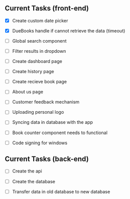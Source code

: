 ## Current Tasks (front-end)
- [x] Create custom date picker
- [x] DueBooks handle if cannot retrieve the data (timeout)
- [ ] Global search component
- [ ] Filter results in dropdown
- [ ] Create dashboard page
- [ ] Create history page
- [ ] Create recieve book page
- [ ] About us page
- [ ] Customer feedback mechanism
- [ ] Uploading personal logo 
- [ ] Syncing data in database with the app
- [ ] Book counter component needs to functional
- [ ] Code signing for windows 


## Current Tasks (back-end)
- [ ] Create the api
- [ ] Create the database
- [ ] Transfer data in old database to new database

